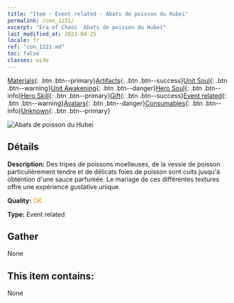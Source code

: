 ```yaml
---
title: "Item - Event related - Abats de poisson du Hubei"
permalink: /con_1221/
excerpt: "Era of Chaos  Abats de poisson du Hubei"
last_modified_at: 2021-04-25
locale: fr
ref: "con_1221.md"
toc: false
classes: wide
---
```

 [Materials](/ItemsFR/){: .btn .btn--primary}[Artifacts](/ItemsFR/Artifacts/){: .btn .btn--success}[Unit Soul](/ItemsFR/UnitSoul/){: .btn .btn--warning}[Unit Awakening](/ItemsFR/UnitAwakening/){: .btn .btn--danger}[Hero Soul](/ItemsFR/HeroSoul/){: .btn .btn--info}[Hero Skill](/ItemsFR/HeroSkill/){: .btn .btn--primary}[Gift](/ItemsFR/Gift/){: .btn .btn--success}[Event related](/ItemsFR/Events/){: .btn .btn--warning}[Avatars](/ItemsFR/Avatars/){: .btn .btn--danger}[Consumables](/ItemsFR/Consumables/){: .btn .btn--info}[Unknown](/ItemsFR/Unknown/){: .btn .btn--primary}

 ![Abats de poisson du Hubei](/images/t/i_81523331.png)

## Détails
 **Description:** Des tripes de poissons moelleuses, de la vessie de poisson particulièrement tendre et de délicats foies de poisson sont cuits jusqu'à obtention d'une sauce parfumée. Le mariage de ces différentes textures offre une expérience gustative unique.

 **Quality:** <span style="color: #FF8C00">OK</span>

 **Type:** Event related

## Gather

  None

## This item contains:

  None

